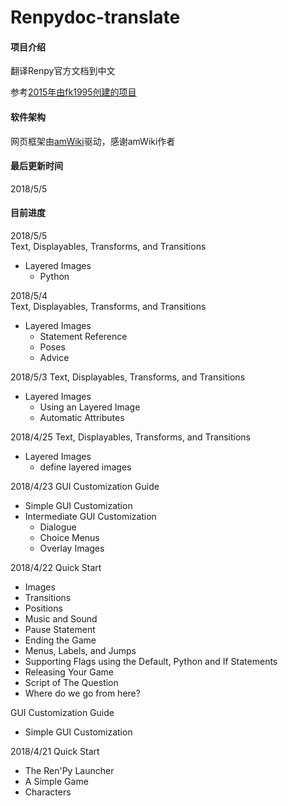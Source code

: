 # Renpydoc-translate

#### 项目介绍
翻译Renpy官方文档到中文

参考[2015年由fk1995创建的项目](https://github.com/fk1995/RenPy-Documentation-translations)

#### 软件架构
网页框架由[amWiki](http://amwiki.org/)驱动，感谢amWiki作者

#### 最后更新时间
2018/5/5

#### 目前进度

2018/5/5    
Text, Displayables, Transforms, and Transitions
- Layered Images   
    -  Python   
  

2018/5/4    
Text, Displayables, Transforms, and Transitions
- Layered Images   
    -  Statement Reference    
    -  Poses   
    -  Advice    

2018/5/3
Text, Displayables, Transforms, and Transitions   
* Layered Images  
    -  Using an Layered Image  
    -  Automatic Attributes  


2018/4/25
Text, Displayables, Transforms, and Transitions   
- Layered Images  
    -  define layered images   


2018/4/23
GUI Customization Guide   
- Simple GUI Customization
- Intermediate GUI Customization
    -  Dialogue
    -  Choice Menus
    -  Overlay Images

2018/4/22
Quick Start     
   - Images
   - Transitions
   - Positions
   - Music and Sound
   - Pause Statement
   - Ending the Game
   - Menus, Labels, and Jumps
   - Supporting Flags using the Default, Python and If Statements
   - Releasing Your Game
   - Script of The Question
   - Where do we go from here?   
  
GUI Customization Guide
   - Simple GUI Customization

2018/4/21
Quick Start     
   - The Ren'Py Launcher
   - A Simple Game
   - Characters
